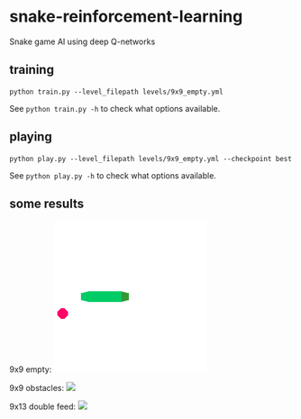 # snake-reinforcement-learning

Snake game AI using deep Q-networks

## training

```
python train.py --level_filepath levels/9x9_empty.yml
```
See `python train.py -h` to check what options available.

## playing

```
python play.py --level_filepath levels/9x9_empty.yml --checkpoint best
```
See `python play.py -h` to check what options available.

## some results

9x9 empty:
![](./examples/empty.gif)

9x9 obstacles:
![](./examples/obstacles.gif)

9x13 double feed:
![](./examples/double_feed.gif)
